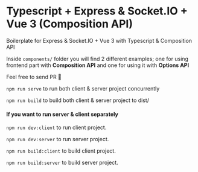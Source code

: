 # Typescript + Express & Socket.IO + Vue 3 (Composition API)
Boilerplate for Express & Socket.IO + Vue 3 with Typescript & Composition API

Inside `components/` folder you will find 2 different examples; one for using frontend part with **Composition API** and one for using it with **Options API**
  
  
Feel free to send PR :tada:

`npm run serve` to run both client & server project concurrently 
 
`npm run build` to build both client & server project to dist/

#### If you want to run server & client separately 
 
`npm run dev:client` to run client project. 
 
`npm run dev:server` to run server project.  
  
  
`npm run build:client` to build client project.  
 
`npm run build:server` to build server project. 

